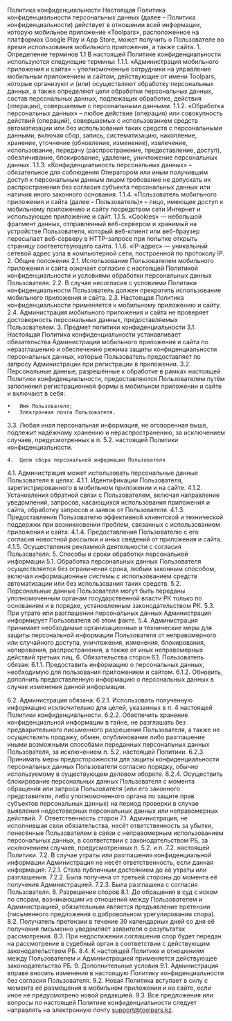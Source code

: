 Политика конфиденциальности
Настоящая Политика конфиденциальности персональных данных (далее – Политика конфиденциальности) действует в отношении всей информации, которую мобильное приложение «Toolpars», расположенное на платформах Google Play и App Store, может получить о Пользователе во время использования мобильного приложения, а также сайта.
	1.	Определение терминов
1.1 В настоящей Политике конфиденциальности используются следующие термины:
1.1.1. «Администрация мобильного приложения и сайта» – уполномоченные сотрудники на управление мобильным приложением и сайтом, действующие от имени Toolpars, которые организуют и (или) осуществляют обработку персональных данных, а также определяют цели обработки персональных данных, состав персональных данных, подлежащих обработке, действия (операции), совершаемые с персональными данными.
1.1.2. «Обработка персональных данных» – любое действие (операция) или совокупность действий (операций), совершаемых с использованием средств автоматизации или без использования таких средств с персональными данными, включая сбор, запись, систематизацию, накопление, хранение, уточнение (обновление, изменение), извлечение, использование, передачу (распространение, предоставление, доступ), обезличивание, блокирование, удаление, уничтожение персональных данных.
1.1.3. «Конфиденциальность персональных данных» – обязательное для соблюдения Оператором или иным получившим доступ к персональным данным лицом требование не допускать их распространения без согласия субъекта персональных данных или наличия иного законного основания.
1.1.4. «Пользователь мобильного приложения и сайта (далее – Пользователь)» – лицо, имеющее доступ к мобильному приложению и сайту посредством сети Интернет и использующее приложение и сайт.
1.1.5. «Cookies» — небольшой фрагмент данных, отправленный веб-сервером и хранимый на устройстве Пользователя, который веб-клиент или веб-браузер пересылает веб-серверу в HTTP-запросе при попытке открыть страницу соответствующего сайта.
1.1.6. «IP-адрес» — уникальный сетевой адрес узла в компьютерной сети, построенной по протоколу IP.
	2.	Общие положения
2.1. Использование Пользователем мобильного приложения и сайта означает согласие с настоящей Политикой конфиденциальности и условиями обработки персональных данных Пользователя.
2.2. В случае несогласия с условиями Политики конфиденциальности Пользователь должен прекратить использование мобильного приложения и сайта.
2.3. Настоящая Политика конфиденциальности применяется к мобильному приложению и сайту.
2.4. Администрация мобильного приложения и сайта не проверяет достоверность персональных данных, предоставляемых Пользователем.
	3.	Предмет политики конфиденциальности
3.1. Настоящая Политика конфиденциальности устанавливает обязательства Администрации мобильного приложения и сайта по неразглашению и обеспечению режима защиты конфиденциальности персональных данных, которые Пользователь предоставляет по запросу Администрации при регистрации в приложении.
3.2. Персональные данные, разрешённые к обработке в рамках настоящей Политики конфиденциальности, предоставляются Пользователем путём заполнения регистрационной формы в мобильном приложении и сайте и включают в себя:

	•	Имя Пользователя;
	•	Электронная почта Пользователя.
3.3. Любая иная персональная информация, не оговоренная выше, подлежит надёжному хранению и нераспространению, за исключением случаев, предусмотренных в п. 5.2. настоящей Политики конфиденциальности.

	4.	Цели сбора персональной информации Пользователя
4.1. Администрация может использовать персональные данные Пользователя в целях:
4.1.1. Идентификации Пользователя, зарегистрированного в мобильном приложении и на сайте.
4.1.2. Установления обратной связи с Пользователем, включая направление уведомлений, запросов, касающихся использования приложения и сайта, обработку запросов и заявок от Пользователя.
4.1.3. Предоставления Пользователю эффективной клиентской и технической поддержки при возникновении проблем, связанных с использованием приложения и сайта.
4.1.4. Предоставления Пользователю с его согласия новостной рассылки и иных сведений от приложения и сайта.
4.1.5. Осуществления рекламной деятельности с согласия Пользователя.
	5.	Способы и сроки обработки персональной информации
5.1. Обработка персональных данных Пользователя осуществляется без ограничения срока, любым законным способом, включая информационные системы с использованием средств автоматизации или без использования таких средств.
5.2. Персональные данные Пользователя могут быть переданы уполномоченным органам государственной власти РК только по основаниям и в порядке, установленным законодательством РК.
5.3. При утрате или разглашении персональных данных Администрация информирует Пользователя об этом факте.
5.4. Администрация принимает необходимые организационные и технические меры для защиты персональной информации Пользователя от неправомерного или случайного доступа, уничтожения, изменения, блокирования, копирования, распространения, а также от иных неправомерных действий третьих лиц.
	6.	Обязательства сторон
6.1. Пользователь обязан:
6.1.1. Предоставить информацию о персональных данных, необходимую для пользования приложением и сайтом.
6.1.2. Обновить, дополнить предоставленную информацию о персональных данных в случае изменения данной информации.

6.2. Администрация обязана:
6.2.1. Использовать полученную информацию исключительно для целей, указанных в п. 4 настоящей Политики конфиденциальности.
6.2.2. Обеспечить хранение конфиденциальной информации в тайне, не разглашать без предварительного письменного разрешения Пользователя, а также не осуществлять продажу, обмен, опубликование либо разглашение иными возможными способами переданных персональных данных Пользователя, за исключением п. 5.2. настоящей Политики.
6.2.3. Принимать меры предосторожности для защиты конфиденциальности персональных данных Пользователя согласно порядку, обычно используемому в существующем деловом обороте.
6.2.4. Осуществить блокирование персональных данных Пользователя с момента обращения или запроса Пользователя (или его законного представителя, либо уполномоченного органа по защите прав субъектов персональных данных) на период проверки в случае выявления недостоверных персональных данных или неправомерных действий.
	7.	Ответственность сторон
7.1. Администрация, не исполнившая свои обязательства, несёт ответственность за убытки, понесённые Пользователем в связи с неправомерным использованием персональных данных, в соответствии с законодательством РБ, за исключением случаев, предусмотренных п. 5.2. и п. 7.2. настоящей Политики.
7.2. В случае утраты или разглашения конфиденциальной информации Администрация не несёт ответственность, если данная информация:
7.2.1. Стала публичным достоянием до её утраты или разглашения.
7.2.2. Была получена от третьей стороны до момента её получения Администрацией.
7.2.3. Была разглашена с согласия Пользователя.
	8.	Разрешение споров
8.1. До обращения в суд с иском по спорам, возникающим из отношений между Пользователем и Администрацией, обязательным является предъявление претензии (письменного предложения о добровольном урегулировании спора).
8.2. Получатель претензии в течение 30 календарных дней со дня её получения письменно уведомляет заявителя о результатах рассмотрения.
8.3. При недостижении соглашения спор будет передан на рассмотрение в судебный орган в соответствии с действующим законодательством РБ.
8.4. К настоящей Политике и отношениям между Пользователем и Администрацией применяется действующее законодательство РБ.
	9.	Дополнительные условия
9.1. Администрация вправе вносить изменения в настоящую Политику конфиденциальности без согласия Пользователя.
9.2. Новая Политика вступает в силу с момента её размещения в мобильном приложении и на сайте, если иное не предусмотрено новой редакцией.
9.3. Все предложения или вопросы по настоящей Политике конфиденциальности следует направлять на электронную почту support@toolpars.kz.
